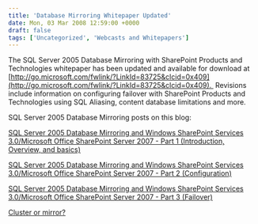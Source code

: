 ```yaml
---
title: 'Database Mirroring Whitepaper Updated'
date: Mon, 03 Mar 2008 12:59:00 +0000
draft: false
tags: ['Uncategorized', 'Webcasts and Whitepapers']
---
```


The SQL Server 2005 Database Mirroring with SharePoint Products and Technologies whitepaper has been updated and available for download at [http://go.microsoft.com/fwlink/?LinkId=83725&clcid=0x409](http://go.microsoft.com/fwlink/?LinkId=83725&clcid=0x409).  Revisions include information on configuring failover with SharePoint Products and Technologies using SQL Aliasing, content database limitations and more.

SQL Server 2005 Database Mirroring posts on this blog:

[SQL Server 2005 Database Mirroring and Windows SharePoint Services 3.0/Microsoft Office SharePoint Server 2007 - Part 1 (Introduction, Overview, and basics)](http://blogs.technet.com/wbaer/archive/2007/04/23/sql-server-2005-database-mirroring-and-windows-sharepoint-services-3-0-microsoft-office-sharepoint-server-2007-part-1-introduction-overview-and-basics.aspx)

[SQL Server 2005 Database Mirroring and Windows SharePoint Services 3.0/Microsoft Office SharePoint Server 2007 - Part 2 (Configuration)](http://blogs.technet.com/wbaer/archive/2007/05/25/sql-server-2005-database-mirroring-and-windows-sharepoint-services-3-0-microsoft-office-sharepoint-server-2007-part-2-configuration.aspx)

[SQL Server 2005 Database Mirroring and Windows SharePoint Services 3.0/Microsoft Office SharePoint Server 2007 - Part 3 (Failover)](http://blogs.technet.com/wbaer/archive/2007/08/01/sql-server-2005-database-mirroring-and-windows-sharepoint-services-3-0-microsoft-office-sharepoint-server-2007-part-3-failover.aspx)

[Cluster or mirror?](http://blogs.technet.com/wbaer/archive/2007/08/15/cluster-or-mirror.aspx)